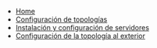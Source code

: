 <!-- docs/_sidebar.md -->

* [Home](/)
* [Configuración de topologías](configuracion-topologias.md)
* [Instalación y configuración de servidores](instalacion-configuracion-servidores.md)
* [Configuración de la topología al exterior](conf-topologia-exterior.md)
